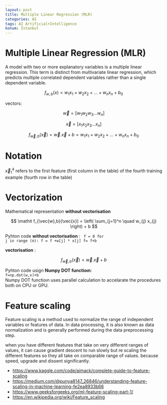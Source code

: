```yaml
---
layout: post
title: Multiple Linear Regression (MLR)
categories: AI
tags: AI Artificial+Intelligence
konum: İstanbul
---
```


# Multiple Linear Regression (MLR)

A model with two or more explanatory variables is a multiple linear regression.
This term is distinct from multivariate linear regression, which predicts multiple correlated dependent variables rather than a single dependent variable.

$$ \mathit f_{w,b}(x) = w_{1} x_{1} + w_{2} x_{2} + ... +  w_{n} x_{n} + b_{0} $$

vectors:

$$ \vec{w} = [w_{1} w_{2} w_{3} ... w_{n} ] $$
  
$$ \vec{x} = [x_{1} x_{2} x_{3} ... x_{n} ] $$

$$ \mathit f_{\vec{w},b}(\vec{x}) = \vec{w} . \vec{x}  + b =  w_{1} x_{1} + w_{2} x_{2} + ... +  w_{n} x_{n} + b_{0} $$ 

# Notation

$\vec{x}_{1} ^ 4$  refers to the first feature (first column in the table) of the fourth training example (fourth row in the table)

# Vectorization

Mathematical representation **without vectorisation** 

$$ \mathit f_{\vec{w},b}(\vec{x}) = \left( \sum_{j=1}^n \quad w_{j} x_{j} \right) + b $$

Pyhton code **without vectorisation** :
<code>
f = 0
for j in range (n):
    f = f +w[j] * x[j]
f= f+b
</code></br>

**vectorisation** :

$$ \mathit f_{\vec{w},b}(\vec{x}) = \vec{w} . \vec{x}  + b $$

Pyhton code usign **Numpy DOT functioın**: 
<code>
f=np.dot(w,x)+b
</code></br>
Numpy DOT functioın uses parallel calculation to accelarate the procedures both on CPU or GPU.

# Feature scaling

Feature scaling is a method used to normalize the range of independent variables or features of data. In data processing, it is also known as data normalization and is generally performed during the data preprocessing step.

when you have different features that take on very different ranges of values, it can cause gradient descent to run slowly but re scaling the different features so they all take on comparable range of values. because speed, upgrade and dissent significantly. 


- https://www.kaggle.com/code/aimack/complete-guide-to-feature-scaling
- https://medium.com/@punya8147_26846/understanding-feature-scaling-in-machine-learning-fe2ea8933b66
- https://www.geeksforgeeks.org/ml-feature-scaling-part-1/
- https://en.wikipedia.org/wiki/Feature_scaling
